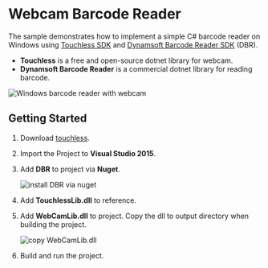 # Webcam Barcode Reader

The sample demonstrates how to implement a simple C# barcode reader on Windows using [Touchless SDK][1] and [Dynamsoft Barcode Reader SDK][2] (DBR).
* **Touchless** is a free and open-source dotnet library for webcam.
* **Dynamsoft Barcode Reader** is a commercial dotnet library for reading barcode. 

![Windows barcode reader with webcam](http://www.codepool.biz/wp-content/uploads/2016/09/csharp-barcode-reader-webcam.PNG)

## Getting Started
1. Download [touchless][3].
2. Import the Project to **Visual Studio 2015**.
3. Add **DBR** to project via **Nuget**.

    ![install DBR via nuget](http://www.codepool.biz/wp-content/uploads/2016/09/nuget-install-dbr.PNG)
4. Add **TouchlessLib.dll** to reference.
5. Add **WebCamLib.dll** to project. Copy the dll to output directory when building the project.

    ![copy WebCamLib.dll](http://www.codepool.biz/wp-content/uploads/2016/09/webcamlib.PNG)
6. Build and run the project.

[1]:http://touchless.codeplex.com/
[2]:http://www.dynamsoft.com/Products/Dynamic-Barcode-Reader.aspx
[3]:http://touchless.codeplex.com/releases/view/17986
